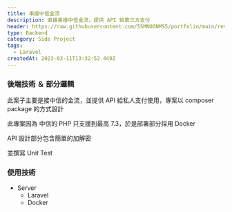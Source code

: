 ```yaml
---
title: 串接中信金流
description: 直接串接中信金流，提供 API 給第三方支付
header: https://raw.githubusercontent.com/5SMNOONMS5/portfolio/main/resources/projects/payment-processor/payment-processor1.png
type: Backend
category: Side Project
tags:
  - Laravel
createdAt: 2023-03-11T13:32:52.449Z
---
```


### 後端技術 ＆ 部分邏輯

此案子主要是接中信的金流，並提供 API 給私人支付使用，專案以 composer package 的方式設計
 
此專案因為 中信的 PHP 只支援到最高 7.3，於是部署部分採用 Docker 

API 設計部分包含簡單的加解密

<smart-figure src="https://raw.githubusercontent.com/5SMNOONMS5/portfolio/main/resources/projects/payment-processor/payment-processor2.png"></smart-figure>

並撰寫 Unit Test 

### 使用技術

* Server
  * Laravel
  * Docker
